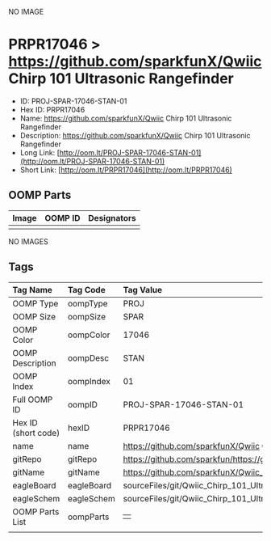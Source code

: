 


  
NO IMAGE  
# PRPR17046 > https://github.com/sparkfunX/Qwiic Chirp 101 Ultrasonic Rangefinder

- ID: PROJ-SPAR-17046-STAN-01
- Hex ID: PRPR17046
- Name: https://github.com/sparkfunX/Qwiic Chirp 101 Ultrasonic Rangefinder
- Description: https://github.com/sparkfunX/Qwiic Chirp 101 Ultrasonic Rangefinder
- Long Link: [http://oom.lt/PROJ-SPAR-17046-STAN-01](http://oom.lt/PROJ-SPAR-17046-STAN-01)
- Short Link: [http://oom.lt/PRPR17046](http://oom.lt/PRPR17046)

## OOMP Parts
  

|Image|OOMP ID|Designators|
| :--- | :--- | :--- |
||||
  
NO IMAGES  
## Tags
  

|Tag Name|Tag Code|Tag Value|
| :--- | :--- | :--- |
|OOMP Type|oompType|PROJ|
|OOMP Size|oompSize|SPAR|
|OOMP Color|oompColor|17046|
|OOMP Description|oompDesc|STAN|
|OOMP Index|oompIndex|01|
|Full OOMP ID|oompID|PROJ-SPAR-17046-STAN-01|
|Hex ID (short code)|hexID|PRPR17046|
|name|name|https://github.com/sparkfunX/Qwiic Chirp 101 Ultrasonic Rangefinder|
|gitRepo|gitRepo|https://github.com/sparkfun/https://github.com/sparkfunX/Qwiic_Chirp_101_Ultrasonic_Rangefinder|
|gitName|gitName|https://github.com/sparkfunX/Qwiic_Chirp_101_Ultrasonic_Rangefinder|
|eagleBoard|eagleBoard|sourceFiles/git/Qwiic_Chirp_101_Ultrasonic_Rangefinder/Hardware/Qwiic_Chirp_101.brd|
|eagleSchem|eagleSchem|sourceFiles/git/Qwiic_Chirp_101_Ultrasonic_Rangefinder/Hardware/Qwiic_Chirp_101.sch|
|OOMP Parts List|oompParts|<table><tr><td></td></tr></table>|
||||
